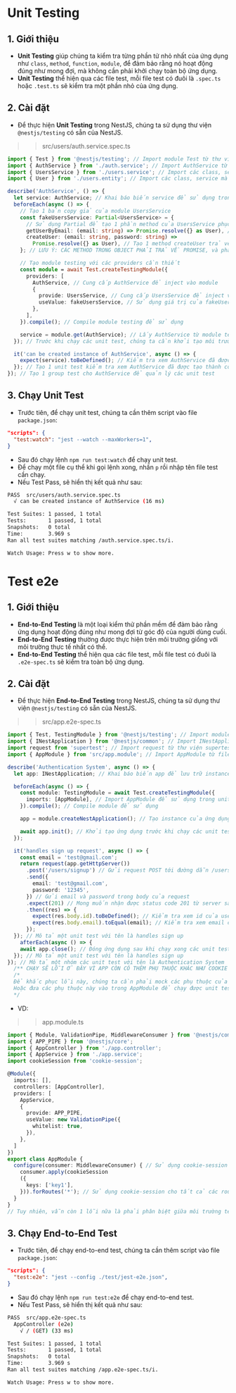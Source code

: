 # Unit Testing
## 1. Giới thiệu
- **Unit Testing** giúp chúng ta kiểm tra từng phần tử nhỏ nhất của ứng dụng như `class`, `method`, `function`, `module`, để đảm bảo rằng nó hoạt động đúng như mong đợi, mà không cần phải khởi chạy toàn bộ ứng dụng.
- **Unit Testing** thể hiện qua các file test, mỗi file test có đuôi là `.spec.ts` hoặc `.test.ts` sẽ kiểm tra một phần nhỏ của ứng dụng.

## 2. Cài đặt
- Để thực hiện **Unit Testing** trong NestJS, chúng ta sử dụng thư viện `@nestjs/testing` có sẵn của NestJS.
>>src/users/auth.service.spec.ts
```typescript
import { Test } from '@nestjs/testing'; // Import module Test từ thư viện testing của NestJS để tạo unit test
import { AuthService } from './auth.service'; // Import AuthService từ file auth.service.ts để sử dụng trong unit test
import { UsersService } from './users.service'; // Import các class, service mà AuthService cần sử dụng
import { User } from './users.entity'; // Import các class, service mà AuthService cần sử dụng

describe('AuthService', () => {
  let service: AuthService; // Khai báo biến service để sử dụng trong các unit test
  beforeEach(async () => {
    // Tạo 1 bản copy giả của module UsersService
    const fakeUsersService: Partial<UsersService> = {
      // Sử dụng Partial để tạo 1 phần method của UsersService phục vụ cho AuthService
      getUserByEmail: (email: string) => Promise.resolve({} as User), // Tạo 1 method getUserByEmail trả về một user giả
      createUser: (email: string, password: string) =>
        Promise.resolve({} as User), // Tạo 1 method createUser trả về một user giả
    }; // LƯU Ý: CÁC METHOD TRONG OBJECT PHẢI TRẢ VỀ PROMISE, và phải khai báo đúng các METHOD được AUTHSERVICE SỬ DỤNG trong USERSERVICE

    // Tạo module testing với các providers cần thiết
    const module = await Test.createTestingModule({
      providers: [
        AuthService, // Cung cấp AuthService để inject vào module
        {
          provide: UsersService, // Cung cấp UsersService để inject vào AuthService
          useValue: fakeUsersService, // Sử dụng giá trị của fakeUsersService để thay thế UsersService thật
        },
      ],
    }).compile(); // Compile module testing để sử dụng

    service = module.get(AuthService); // Lấy AuthService từ module testing để sử dụng trong unit test gán lai cho biến service
  }); // Trước khi chạy các unit test, chúng ta cần khởi tạo môi trường test

  it('can be created instance of AuthService', async () => {
    expect(service).toBeDefined(); // Kiểm tra xem AuthService đã được tạo thành công chưa
  }); // Tạo 1 unit test kiểm tra xem AuthService đã được tạo thành công chưa
}); // Tạo 1 group test cho AuthService để quản lý các unit test

```

## 3. Chạy Unit Test
- Trước tiên, để chạy unit test, chúng ta cần thêm script vào file `package.json`:
```json
"scripts": {
  "test:watch": "jest --watch --maxWorkers=1",
}
```
- Sau đó chạy lệnh `npm run test:watch` để chạy unit test.
- Để chạy một file cụ thể khi gọi lệnh xong, nhấn `p` rồi nhập tên file test cần chạy.
- Nếu Test Pass, sẽ hiển thị kết quả như sau:
```bash
PASS  src/users/auth.service.spec.ts
  √ can be created instance of AuthService (16 ms)

Test Suites: 1 passed, 1 total
Tests:       1 passed, 1 total
Snapshots:   0 total
Time:        3.969 s
Ran all test suites matching /auth.service.spec.ts/i.

Watch Usage: Press w to show more.
```

# Test e2e
## 1. Giới thiệu
- **End-to-End Testing** là một loại kiểm thử phần mềm để đảm bảo rằng ứng dụng hoạt động đúng như mong đợi từ góc độ của người dùng cuối.
- **End-to-End Testing** thường được thực hiện trên môi trường giống với môi trường thực tế nhất có thể.
- **End-to-End Testing** thể hiện qua các file test, mỗi file test có đuôi là `.e2e-spec.ts` sẽ kiểm tra toàn bộ ứng dụng.

## 2. Cài đặt
- Để thực hiện **End-to-End Testing** trong NestJS, chúng ta sử dụng thư viện `@nestjs/testing` có sẵn của NestJS.
>>src/app.e2e-spec.ts
```typescript
import { Test, TestingModule } from '@nestjs/testing'; // Import module Test và TestingModule từ thư viện testing của NestJS để tạo unit test
import { INestApplication } from '@nestjs/common'; // Import INestApplication từ @nestjs/common để tạo instance của ứng dụng
import request from 'supertest'; // Import request từ thư viện supertest để test API
import { AppModule } from 'src/app.module'; // Import AppModule từ file app.module.ts để sử dụng trong unit test cho e2e test

describe('Authentication System', async () => {
  let app: INestApplication; // Khai báo biến app để lưu trữ instance của ứng dụng

  beforeEach(async () => {
    const module: TestingModule = await Test.createTestingModule({
      imports: [AppModule], // Import AppModule để sử dụng trong unit test
    }).compile(); // Compile module để sử dụng

    app = module.createNestApplication(); // Tạo instance của ứng dụng từ module

    await app.init(); // Khởi tạo ứng dụng trước khi chạy các unit test
  });

  it('handles sign up request', async () => {
    const email = 'test@gmail.com';
    return request(app.getHttpServer())
      .post('/users/signup') // Gửi request POST tới đường dẫn /users/signup
      .send({
        email: 'test@gmail.com',
        password: '12345',
      }) // Gửi email và password trong body của request
      .expect(201) // Mong muốn nhận được status code 201 từ server sau khi gửi request
      .then((res) => {
        expect(res.body.id).toBeDefined(); // Kiểm tra xem id của user đã được tạo chưa
        expect(res.body.email).toEqual(email); // Kiểm tra xem email của user đã được tạo chưa
      });
  }); // Mô tả một unit test với tên là handles sign up
    afterEach(async () => {
    await app.close(); // Đóng ứng dụng sau khi chạy xong các unit test
  }); // Mô tả một unit test với tên là handles sign up
}); // Mô tả một nhóm các unit test với tên là Authentication System
  /** CHẠY SẼ LỖI Ở ĐÂY VÌ APP CÒN CÓ THÊM PHỤ THUỘC KHÁC NHƯ COOKIE SESSION, VALIDATION PIPE MÀ CHƯA ĐƯỢC KHỞI TẠO */
  /*
  Để khắc phục lỗi này, chúng ta cần phải mock các phụ thuộc của AppModule như CookieSession, ValidationPipe, ... để chạy được unit test
  Hoặc đưa các phụ thuộc này vào trong AppModule để chạy được unit test, thay vì config trong main.ts
  */
```
- VD:
>>app.module.ts
```typescript
import { Module, ValidationPipe, MiddlewareConsumer } from '@nestjs/common';
import { APP_PIPE } from '@nestjs/core';
import { AppController } from './app.controller';
import { AppService } from './app.service';
import cookieSession from 'cookie-session';

@Module({
  imports: [],
  controllers: [AppController],
  providers: [
    AppService,
    {
      provide: APP_PIPE,
      useValue: new ValidationPipe({
        whitelist: true,
      }),
    },
  ]
})
export class AppModule {
  configure(consumer: MiddlewareConsumer) { // Sử dụng cookie-session cho tất cả các route
    consumer.apply(cookieSession
    ({
      keys: ['key1'], 
    })).forRoutes('*'); // Sử dụng cookie-session cho tất cả các route
  }
}
// Tuy nhiên, vẫn còn 1 lỗi nữa là phải phân biệt giữa môi trường test và môi trường phát triển để database không bị xung đột

```

## 3. Chạy End-to-End Test
- Trước tiên, để chạy end-to-end test, chúng ta cần thêm script vào file `package.json`:
```json
"scripts": {
  "test:e2e": "jest --config ./test/jest-e2e.json",
}
```
- Sau đó chạy lệnh `npm run test:e2e` để chạy end-to-end test.
- Nếu Test Pass, sẽ hiển thị kết quả như sau:
```bash
PASS  src/app.e2e-spec.ts
  AppController (e2e)
    √ / (GET) (33 ms)

Test Suites: 1 passed, 1 total
Tests:       1 passed, 1 total
Snapshots:   0 total
Time:        3.969 s
Ran all test suites matching /app.e2e-spec.ts/i.

Watch Usage: Press w to show more.
```